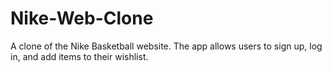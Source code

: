# Nike-Web-Clone
A clone of the Nike Basketball website. The app allows users to sign up, log in, and add items to their wishlist.
